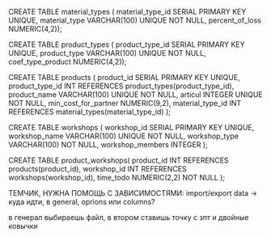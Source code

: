 CREATE TABLE material_types ( material_type_id SERIAL PRIMARY KEY UNIQUE, material_type VARCHAR(100) UNIQUE NOT NULL, percent_of_loss NUMERIC(4,2));

CREATE TABLE product_types ( product_type_id SERIAL PRIMARY KEY UNIQUE, product_type VARCHAR(100) UNIQUE NOT NULL, coef_type_product NUMERIC(4,2));

CREATE TABLE products ( product_id SERIAL PRIMARY KEY UNIQUE, product_type_id INT REFERENCES product_types(product_type_id), product_name VARCHAR(100) UNIQUE NOT NULL, articul INTEGER UNIQUE NOT NULL, min_cost_for_partner NUMERIC(9,2), material_type_id INT REFERENCES material_types(material_type_id) );

CREATE TABLE workshops ( workshop_id SERIAL PRIMARY KEY UNIQUE, workshop_name VARCHAR(100) UNIQUE NOT NULL, workshop_type VARCHAR(100) NOT NULL, workshop_members INTEGER );

CREATE TABLE product_workshops( product_id INT REFERENCES products(product_id), workshop_id INT REFERENCES workshops(workshop_id), time_todo NUMERIC(2,2) NOT NULL );

ТЕМЧИК, НУЖНА ПОМОЩЬ С ЗАВИСИМОСТЯМИ: import/export data -> куда идти, в general, oprions или columns?

в генерал выбираешь файл, в  втором ставишь точку с зпт и двойные ковычки
